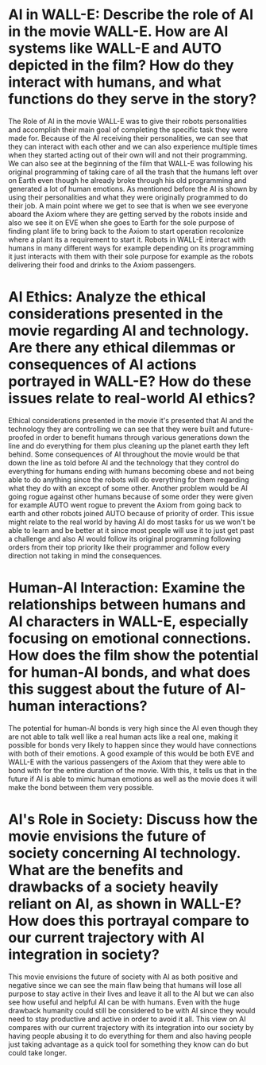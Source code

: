 # AI in WALL-E: Describe the role of AI in the movie WALL-E. How are AI systems like WALL-E and AUTO depicted in the film? How do they interact with humans, and what functions do they serve in the story?

The Role of AI in the movie WALL-E was to give their robots personalities and accomplish their main goal of completing the specific task they were made for. Because of the AI receiving their personalities, we can see that they can interact with each other and we can also experience multiple times when they started acting out of their own will and not their programming. We can also see at the beginning of the film that WALL-E was following his original programming of taking care of all the trash that the humans left over on Earth even though he already broke through his old programming and generated a lot of human emotions. As mentioned before the AI is shown by using their personalities and what they were originally programmed to do their job. A main point where we get to see that is when we see everyone aboard the Axiom where they are getting served by the robots inside and also we see it on EVE when she goes to Earth for the sole purpose of finding plant life to bring back to the Axiom to start operation recolonize where a plant its a requirement to start it. Robots in WALL-E interact with humans in many different ways for example depending on its programming it just interacts with them with their sole purpose for example as the robots delivering their food and drinks to the Axiom passengers.

# AI Ethics: Analyze the ethical considerations presented in the movie regarding AI and technology. Are there any ethical dilemmas or consequences of AI actions portrayed in WALL-E? How do these issues relate to real-world AI ethics?

Ethical considerations presented in the movie it's presented that AI and the technology they are controlling we can see that they were built and future-proofed in order to benefit humans through various generations down the line and do everything for them plus cleaning up the planet earth they left behind. Some consequences of AI throughout the movie would be that down the line as told before AI and the technology that they control do everything for humans ending with humans becoming obese and not being able to do anything since the robots will do everything for them regarding what they do with an except of some other. Another problem would be AI going rogue against other humans because of some order they were given for example AUTO went rogue to prevent the Axiom from going back to earth and other robots joined AUTO because of priority of order. This issue might relate to the real world by having AI do most tasks for us we won't be able to learn and be better at it since most people will use it to just get past a challenge and also AI would follow its original programming following orders from their top priority like their programmer and follow every direction not taking in mind the consequences.

# Human-AI Interaction: Examine the relationships between humans and AI characters in WALL-E, especially focusing on emotional connections. How does the film show the potential for human-AI bonds, and what does this suggest about the future of AI-human interactions?

The potential for human-AI bonds is very high since the AI even though they are not able to talk well like a real human acts like a real one, making it possible for bonds very likely to happen since they would have connections with both of their emotions. A good example of this would be both EVE and WALL-E with the various passengers of the Axiom that they were able to bond with for the entire duration of the movie. With this, it tells us that in the future if AI is able to mimic human emotions as well as the movie does it will make the bond between them very possible.

# AI's Role in Society: Discuss how the movie envisions the future of society concerning AI technology. What are the benefits and drawbacks of a society heavily reliant on AI, as shown in WALL-E? How does this portrayal compare to our current trajectory with AI integration in society?

This movie envisions the future of society with AI as both positive and negative since we can see the main flaw being that humans will lose all purpose to stay active in their lives and leave it all to the AI but we can also see how useful and helpful AI can be with humans. Even with the huge drawback humanity could still be considered to be with AI since they would need to stay productive and active in order to avoid it all. This view on AI compares with our current trajectory with its integration into our society by having people abusing it to do everything for them and also having people just taking advantage as a quick tool for something they know can do but could take longer.